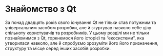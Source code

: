 # Знайомство з Qt
За понад двадцять років свого існування Qt не тільки став потужним та універсальним засобом розробки, але й згуртував навколо себе цілу спільноту користувачів та розробників. У цьому розділі ми не тільки познайомимся з Qt, торкнемося його історієї та “екосистеми”, яка утворилася навколо, але й спробуємо зрозуміти його його призначення, структуру та місце серед інших засобів розробки.